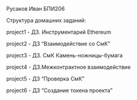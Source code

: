 Русаков Иван БПИ206

Структура домашних заданий:

project1 - ДЗ. Инструментарий Ethereum

project2 - ДЗ “Взаимодействие со СмК”

project3 - ДЗ. СмК Камень-ножницы-бумага

project4 - ДЗ.Межконтрактное взаимодействие

project5 - ДЗ “Проверка СмК”

project6 - ДЗ “Создание токена проекта”